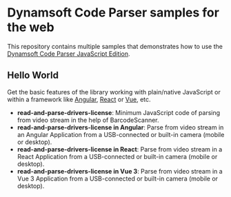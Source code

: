 # Dynamsoft Code Parser samples for the web

This repository contains multiple samples that demonstrates how to use the [Dynamsoft Code Parser JavaScript Edition](https://www.dynamsoft.com/code-parser/).

## Hello World

Get the basic features of the library working with plain/native JavaScript or within a framework like [Angular](https://angular.io/), [React](https://reactjs.org/) or [Vue](https://vuejs.org/), etc.

* **read-and-parse-drivers-license**: Minimum JavaScript code of parsing from video stream in the help of BarcodeScanner. 
* **read-and-parse-drivers-license in Angular**: Parse from video stream in an Angular Application from a USB-connected or built-in camera (mobile or desktop).
* **read-and-parse-drivers-license in React**: Parse from video stream in a React Application from a USB-connected or built-in camera (mobile or desktop).
* **read-and-parse-drivers-license in Vue 3**: Parse from video stream in a Vue 3 Application from a USB-connected or built-in camera (mobile or desktop).